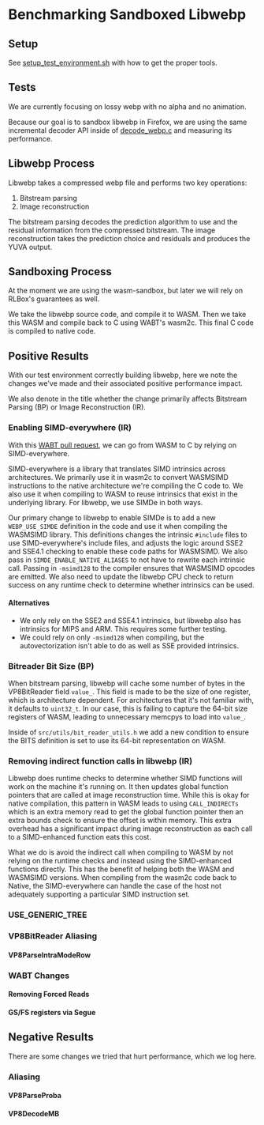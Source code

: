 # Benchmarking Sandboxed Libwebp

## Setup
See [setup_test_environment.sh](./setup_test_environment.sh) with how to get the proper tools.


## Tests

We are currently focusing on lossy webp with no alpha and no animation. 

Because our goal is to sandbox libwebp in Firefox, we are using the same incremental decoder API inside of [decode_webp.c](./decode_webp.c) and measuring its performance.

## Libwebp Process

Libwebp takes a compressed webp file and performs two key operations:
1. Bitstream parsing
2. Image reconstruction

The bitstream parsing decodes the prediction algorithm to use and the residual information from the compressed bitstream. The image reconstruction takes the prediction choice and residuals and produces the YUVA output.

## Sandboxing Process
At the moment we are using the wasm-sandbox, but later we will rely on RLBox's guarantees as well.

We take the libwebp source code, and compile it to WASM. Then we take this WASM and compile back to C using WABT's wasm2c. This final C code is compiled to native code.

## Positive Results

With our test environment correctly building libwebp, here we note the changes we've made and their associated positive performance impact.

We also denote in the title whether the change primarily affects Bitstream Parsing (BP) or Image Reconstruction (IR).

### Enabling SIMD-everywhere (IR)

With this [WABT pull request](https://github.com/WebAssembly/wabt/pull/2119), we can go from WASM to C by relying on SIMD-everywhere.

SIMD-everywhere is a library that translates SIMD intrinsics across architectures. We primarily use it in wasm2c to convert WASMSIMD instructions to the native architecture we're compiling the C code to. We also use it when compiling to WASM to reuse intrinsics that exist in the underlying library. For libwebp, we use SIMDe in both ways.

Our primary change to libwebp to enable SIMDe is to add a new `WEBP_USE_SIMDE` definition in the code and use it when compiling the WASMSIMD library. This definitions changes the intrinsic `#include` files to use SIMD-everywhere's include files, and adjusts the logic around SSE2 and SSE4.1 checking to enable these code paths for WASMSIMD. We also pass in `SIMDE_ENABLE_NATIVE_ALIASES` to not have to rewrite each intrinsic call. Passing in `-msimd128` to the compiler ensures that WASMSIMD opcodes are emitted. We also need to update the libwebp CPU check to return success on any runtime check to determine whether intrinsics can be used.

#### Alternatives
- We only rely on the SSE2 and SSE4.1 intrinsics, but libwebp also has intrinsics for MIPS and ARM. This requires some further testing.
- We could rely on only `-msimd128` when compiling, but the autovectorization isn't able to do as well as SSE provided intrinsics.


### Bitreader Bit Size (BP)
When bitstream parsing, libwebp will cache some number of bytes in the VP8BitReader field `value_`. This field is made to be the size of one register, which is architecture dependent. For architectures that it's not familiar with, it defaults to `uint32_t`. In our case, this is failing to capture the 64-bit size registers of WASM, leading to unnecessary memcpys to load into `value_`. 

Inside of `src/utils/bit_reader_utils.h` we add a new condition to ensure the BITS definition is set to use its 64-bit representation on WASM.

### Removing indirect function calls in libwebp (IR)
Libwebp does runtime checks to determine whether SIMD functions will work on the machine it's running on. It then updates global function pointers that are called at image reconstruction time. While this is okay for native compilation, this pattern in WASM leads to using `CALL_INDIRECTs` which is an extra memory read to get the global function pointer then an extra bounds check to ensure the offset is within memory. This extra overhead has a significant impact during image reconstruction as each call to a SIMD-enhanced function eats this cost.

What we do is avoid the indirect call when compiling to WASM by not relying on the runtime checks and instead using the SIMD-enhanced functions directly. This has the benefit of helping both the WASM and WASMSIMD versions. When compiling from the wasm2c code back to Native, the SIMD-everywhere can handle the case of the host not adequately supporting a particular SIMD instruction set.


### USE_GENERIC_TREE

### VP8BitReader Aliasing

#### VP8ParseIntraModeRow

### WABT Changes

#### Removing Forced Reads

#### GS/FS registers via Segue


## Negative Results

There are some changes we tried that hurt performance, which we log here.

### Aliasing

#### VP8ParseProba

#### VP8DecodeMB


